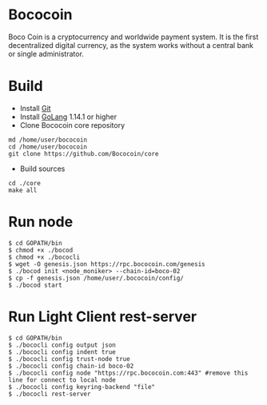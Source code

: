 # Bococoin
Boco Coin is a cryptocurrency and worldwide payment system. ﻿It is the first decentralized digital currency, as the system works without a central bank or single administrator.

# Build 
- Install [Git](https://git-scm.com/download)
- Install [GoLang](https://golang.org/dl/) 1.14.1 or higher 
- Clone Bococoin core repository 

```
md /home/user/bococoin
cd /home/user/bococoin
git clone https://github.com/Bococoin/core
```
- Build sources
```
cd ./core
make all
```
# Run node
```
$ cd GOPATH/bin
$ chmod +x ./bocod
$ chmod +x ./bococli
$ wget -O genesis.json https://rpc.bococoin.com/genesis
$ ./bocod init <node_moniker> --chain-id=boco-02
$ cp -f genesis.json /home/user/.bococoin/config/
$ ./bocod start
```

# Run Light Client rest-server
```
$ cd GOPATH/bin
$ ./bococli config output json
$ ./bococli config indent true
$ ./bococli config trust-node true
$ ./bococli config chain-id boco-02
$ ./bococli config node "https://rpc.bococoin.com:443" #remove this line for connect to local node
$ ./bococli config keyring-backend "file"
$ ./bococli rest-server
```